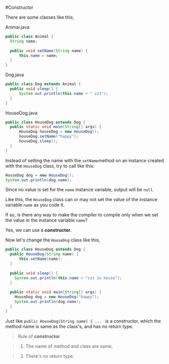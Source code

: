 #Constructor

There are some classes like this,

Animal.java
```java
public class Animal {
  String name;
  
  public void setName(String name) {
      this.name = name;
  }
}
```

Dog.java
```java
public class Dog extends Animal {
  public void sleep() {
      System.out.println(this.name + " zzz");
  }
}
```

HouseDog.java
```java
public class HouseDog extends Dog {
  public static void main(String[] args) {
      HouseDog houseDog = new HouseDog();
      houseDog.setName("happy");
      houseDog.sleep();
  }
}
```

Instead of setting the name with the ```setName```method on an instance created with the ```HouseDog``` class, try to call like this:

```java
HouseDog dog = new HouseDog();
System.out.println(dog.name);
```


Since no value is set for the  ```name``` instance variable, output will be  ```null```.

Like this, the ```HouseDog``` class can or may not set the value of the instance variable ```name``` as you code it.

If so, is there any way to make the compiler to compile only when we set the value in the instance variable ```name```?

Yes, we can use a **constructor**.

Now let's change the ```HouseDog``` class like this,

```java
public class HouseDog extends Dog {
  public HouseDog(String name) {
      this.setName(name);
  }
  
  public void sleep() {
    System.out.println(this.name + "zzz in house");
  }
  
  public static void main(String[] args) {
    HouseDog dog = new HouseDog("happy");
    System.out.println(dog.name);
  }
}
```
Just like ```public HouseDog(String name) { ... ``` is a constructor, which the method name is same as the class's, 
and has no return type.

>Rule of **constructor**

>1. The name of method and class are same.

>2. There's no return type.

